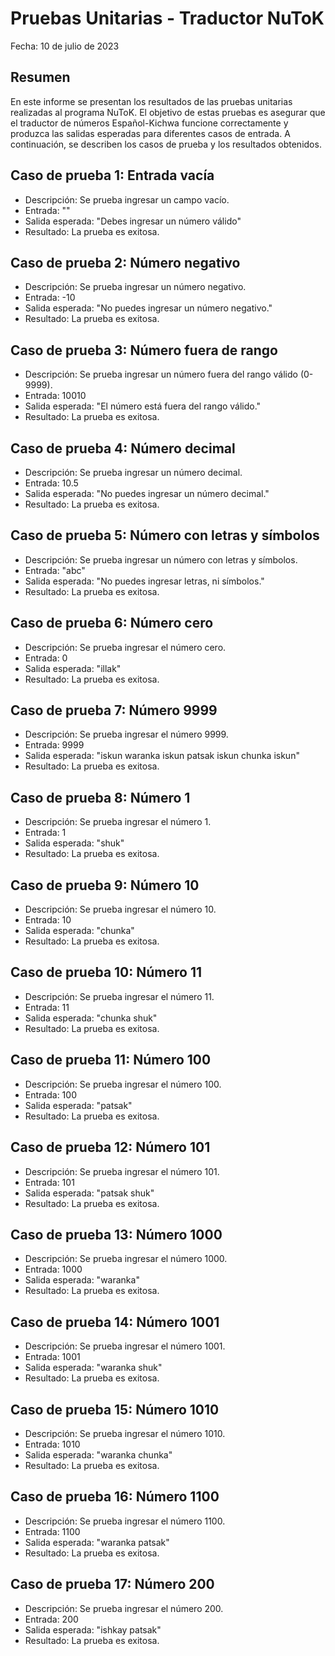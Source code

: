 # Pruebas Unitarias - Traductor NuToK

Fecha: 10 de julio de 2023

## Resumen

En este informe se presentan los resultados de las pruebas unitarias realizadas al programa NuToK. El objetivo de estas pruebas es asegurar que el traductor de números Español-Kichwa funcione correctamente y produzca las salidas esperadas para diferentes casos de entrada. A continuación, se describen los casos de prueba y los resultados obtenidos.

## Caso de prueba 1: Entrada vacía
- Descripción: Se prueba ingresar un campo vacío.
- Entrada: ""
- Salida esperada: "Debes ingresar un número válido"
- Resultado: La prueba es exitosa.

## Caso de prueba 2: Número negativo
- Descripción: Se prueba ingresar un número negativo.
- Entrada: -10
- Salida esperada: "No puedes ingresar un número negativo."
- Resultado: La prueba es exitosa.

## Caso de prueba 3: Número fuera de rango
- Descripción: Se prueba ingresar un número fuera del rango válido (0-9999).
- Entrada: 10010
- Salida esperada: "El número está fuera del rango válido."
- Resultado: La prueba es exitosa.

## Caso de prueba 4: Número decimal
- Descripción: Se prueba ingresar un número decimal.
- Entrada: 10.5
- Salida esperada: "No puedes ingresar un número decimal."
- Resultado: La prueba es exitosa.

## Caso de prueba 5: Número con letras y símbolos
- Descripción: Se prueba ingresar un número con letras y símbolos.
- Entrada: "abc"
- Salida esperada: "No puedes ingresar letras, ni símbolos."
- Resultado: La prueba es exitosa.

## Caso de prueba 6: Número cero
- Descripción: Se prueba ingresar el número cero.
- Entrada: 0
- Salida esperada: "illak"
- Resultado: La prueba es exitosa.

## Caso de prueba 7: Número 9999
- Descripción: Se prueba ingresar el número 9999.
- Entrada: 9999
- Salida esperada: "iskun waranka iskun patsak iskun chunka iskun"
- Resultado: La prueba es exitosa.

## Caso de prueba 8: Número 1
- Descripción: Se prueba ingresar el número 1.
- Entrada: 1
- Salida esperada: "shuk"
- Resultado: La prueba es exitosa.

## Caso de prueba 9: Número 10
- Descripción: Se prueba ingresar el número 10.
- Entrada: 10
- Salida esperada: "chunka"
- Resultado: La prueba es exitosa.

## Caso de prueba 10: Número 11
- Descripción: Se prueba ingresar el número 11.
- Entrada: 11
- Salida esperada: "chunka shuk"
- Resultado: La prueba es exitosa.

## Caso de prueba 11: Número 100
- Descripción: Se prueba ingresar el número 100.
- Entrada: 100
- Salida esperada: "patsak"
- Resultado: La prueba es exitosa.

## Caso de prueba 12: Número 101
- Descripción: Se prueba ingresar el número 101.
- Entrada: 101
- Salida esperada: "patsak shuk"
- Resultado: La prueba es exitosa.

## Caso de prueba 13: Número 1000
- Descripción: Se prueba ingresar el número 1000.
- Entrada: 1000
- Salida esperada: "waranka"
- Resultado: La prueba es exitosa.

## Caso de prueba 14: Número 1001
- Descripción: Se prueba ingresar el número 1001.
- Entrada: 1001
- Salida esperada: "waranka shuk"
- Resultado: La prueba es exitosa.

## Caso de prueba 15: Número 1010
- Descripción: Se prueba ingresar el número 1010.
- Entrada: 1010
- Salida esperada: "waranka chunka"
- Resultado: La prueba es exitosa.

## Caso de prueba 16: Número 1100
- Descripción: Se prueba ingresar el número 1100.
- Entrada: 1100
- Salida esperada: "waranka patsak"
- Resultado: La prueba es exitosa.

## Caso de prueba 17: Número 200
- Descripción: Se prueba ingresar el número 200.
- Entrada: 200
- Salida esperada: "ishkay patsak"
- Resultado: La prueba es exitosa.
